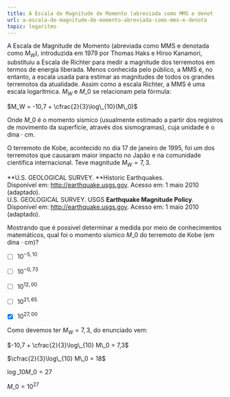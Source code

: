 ```yaml
---
title: A Escala de Magnitude de Momento (abreviada como MMS e denot
url: a-escala-de-magnitude-de-momento-abreviada-como-mms-e-denota
topic: logaritmo
---
```



A Escala de Magnitude de Momento (abreviada como MMS e denotada como $M_W$), introduzida em 1979 por Thomas Haks e Hiroo Kanamori, substituiu a Escala de Richter para medir a magnitude dos terremotos em termos de energia liberada. Menos conhecida pelo público, a MMS é, no entanto, a escala usada para estimar as magnitudes de todos os grandes terremotos da atualidade. Assim como a escala Richter, a MMS é uma escala logarítmica. $M_W$ e $M\_0$ se relacionam pela fórmula:

$M_W = -10,7 + \cfrac{2}{3}\log\_{10}(M\_0)$

Onde $M\_0$ é o momento sísmico (usualmente estimado a partir dos registros de movimento da superfície, através dos sismogramas), cuja unidade é o dina ⋅ cm.

O terremoto de Kobe, acontecido no dia 17 de janeiro de 1995, foi um dos terremotos que causaram maior impacto no Japão e na comunidade científica internacional. Teve magnitude $M_W = 7,3$.

**U.S. GEOLOGICAL SURVEY. **Historic Earthquakes.\
Disponível em: http://earthquake.usgs.gov. Acesso em: 1 maio 2010 (adaptado).\
U.S. GEOLOGICAL SURVEY. USGS **Earthquake Magnitude Policy**. Disponível em: http://earthquake.usgs.gov. Acesso em: 1 maio 2010 (adaptado).

Mostrando que é possível determinar a medida por meio de conhecimentos matemáticos, qual foi o momento sísmico $M\_0$ do terremoto de Kobe (em dina ⋅ cm)?



- [ ] $10^{-5,10}$
- [ ] $10^{-0,73}$
- [ ] $10^{12,00}$
- [ ] $10^{21,65}$
- [x] $10^{27,00}$


Como devemos ter $M_W = 7,3$, do enunciado vem:

$-10,7 + \cfrac{2}{3}\log\_{10} M\_0 = 7,3$

$\cfrac{2}{3}\log\_{10} M\_0 = 18$

$\log\_{10} M\_0 = 27$

$M\_0 = 10^{27}$
